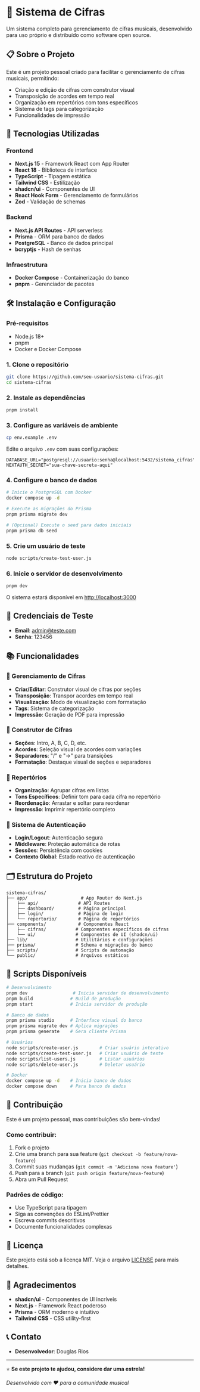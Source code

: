 # 🎵 Sistema de Cifras

Um sistema completo para gerenciamento de cifras musicais, desenvolvido para uso próprio e distribuído como software open source.

## 📋 Sobre o Projeto

Este é um projeto pessoal criado para facilitar o gerenciamento de cifras musicais, permitindo:
- Criação e edição de cifras com construtor visual
- Transposição de acordes em tempo real
- Organização em repertórios com tons específicos
- Sistema de tags para categorização
- Funcionalidades de impressão

## 🚀 Tecnologias Utilizadas

### Frontend
- **Next.js 15** - Framework React com App Router
- **React 18** - Biblioteca de interface
- **TypeScript** - Tipagem estática
- **Tailwind CSS** - Estilização
- **shadcn/ui** - Componentes de UI
- **React Hook Form** - Gerenciamento de formulários
- **Zod** - Validação de schemas

### Backend
- **Next.js API Routes** - API serverless
- **Prisma** - ORM para banco de dados
- **PostgreSQL** - Banco de dados principal
- **bcryptjs** - Hash de senhas

### Infraestrutura
- **Docker Compose** - Containerização do banco
- **pnpm** - Gerenciador de pacotes

## 🛠️ Instalação e Configuração

### Pré-requisitos
- Node.js 18+
- pnpm
- Docker e Docker Compose

### 1. Clone o repositório
```bash
git clone https://github.com/seu-usuario/sistema-cifras.git
cd sistema-cifras
```

### 2. Instale as dependências
```bash
pnpm install
```

### 3. Configure as variáveis de ambiente
```bash
cp env.example .env
```

Edite o arquivo `.env` com suas configurações:
```env
DATABASE_URL="postgresql://usuario:senha@localhost:5432/sistema_cifras"
NEXTAUTH_SECRET="sua-chave-secreta-aqui"
```

### 4. Configure o banco de dados
```bash
# Inicie o PostgreSQL com Docker
docker compose up -d

# Execute as migrações do Prisma
pnpm prisma migrate dev

# (Opcional) Execute o seed para dados iniciais
pnpm prisma db seed
```

### 5. Crie um usuário de teste
```bash
node scripts/create-test-user.js
```

### 6. Inicie o servidor de desenvolvimento
```bash
pnpm dev
```

O sistema estará disponível em [http://localhost:3000](http://localhost:3000)

## 👤 Credenciais de Teste

- **Email**: admin@teste.com
- **Senha**: 123456

## 📚 Funcionalidades

### 🎼 Gerenciamento de Cifras
- **Criar/Editar**: Construtor visual de cifras por seções
- **Transposição**: Transpor acordes em tempo real
- **Visualização**: Modo de visualização com formatação
- **Tags**: Sistema de categorização
- **Impressão**: Geração de PDF para impressão

### 📝 Construtor de Cifras
- **Seções**: Intro, A, B, C, D, etc.
- **Acordes**: Seleção visual de acordes com variações
- **Separadores**: "/" e "→" para transições
- **Formatação**: Destaque visual de seções e separadores

### 🎯 Repertórios
- **Organização**: Agrupar cifras em listas
- **Tons Específicos**: Definir tom para cada cifra no repertório
- **Reordenação**: Arrastar e soltar para reordenar
- **Impressão**: Imprimir repertório completo

### 🔐 Sistema de Autenticação
- **Login/Logout**: Autenticação segura
- **Middleware**: Proteção automática de rotas
- **Sessões**: Persistência com cookies
- **Contexto Global**: Estado reativo de autenticação

## 🗂️ Estrutura do Projeto

```
sistema-cifras/
├── app/                    # App Router do Next.js
│   ├── api/               # API Routes
│   ├── dashboard/         # Página principal
│   ├── login/             # Página de login
│   └── repertorio/        # Página de repertórios
├── components/            # Componentes React
│   ├── cifras/           # Componentes específicos de cifras
│   └── ui/               # Componentes de UI (shadcn/ui)
├── lib/                  # Utilitários e configurações
├── prisma/               # Schema e migrações do banco
├── scripts/              # Scripts de automação
└── public/               # Arquivos estáticos
```

## 🔧 Scripts Disponíveis

```bash
# Desenvolvimento
pnpm dev                 # Inicia servidor de desenvolvimento
pnpm build              # Build de produção
pnpm start              # Inicia servidor de produção

# Banco de dados
pnpm prisma studio      # Interface visual do banco
pnpm prisma migrate dev # Aplica migrações
pnpm prisma generate    # Gera cliente Prisma

# Usuários
node scripts/create-user.js        # Criar usuário interativo
node scripts/create-test-user.js   # Criar usuário de teste
node scripts/list-users.js         # Listar usuários
node scripts/delete-user.js        # Deletar usuário

# Docker
docker compose up -d    # Inicia banco de dados
docker compose down     # Para banco de dados
```

## 🤝 Contribuição

Este é um projeto pessoal, mas contribuições são bem-vindas! 

### Como contribuir:
1. Fork o projeto
2. Crie uma branch para sua feature (`git checkout -b feature/nova-feature`)
3. Commit suas mudanças (`git commit -m 'Adiciona nova feature'`)
4. Push para a branch (`git push origin feature/nova-feature`)
5. Abra um Pull Request

### Padrões de código:
- Use TypeScript para tipagem
- Siga as convenções do ESLint/Prettier
- Escreva commits descritivos
- Documente funcionalidades complexas

## 📄 Licença

Este projeto está sob a licença MIT. Veja o arquivo [LICENSE](LICENSE) para mais detalhes.

## 🙏 Agradecimentos

- **shadcn/ui** - Componentes de UI incríveis
- **Next.js** - Framework React poderoso
- **Prisma** - ORM moderno e intuitivo
- **Tailwind CSS** - CSS utility-first

## 📞 Contato

- **Desenvolvedor**: Douglas Rios

---

⭐ **Se este projeto te ajudou, considere dar uma estrela!**

*Desenvolvido com ❤️ para a comunidade musical*

